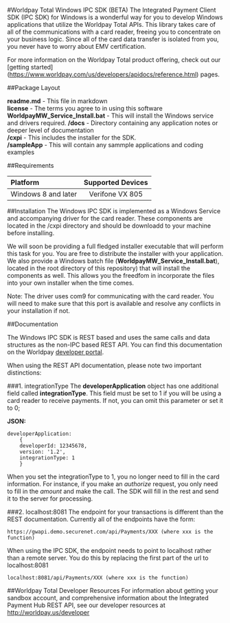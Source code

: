 #Worldpay Total Windows IPC SDK (BETA)
The Integrated Payment Client SDK (IPC SDK) for Windows is a wonderful way for you to develop Windows applications that utilize the Worldpay Total APIs. This library takes care of all of the communications with a card reader, freeing you to concentrate on your business logic. Since all of the card data transfer is isolated from you, you never have to worry about EMV certification.

For more information on the Worldpay Total product offering, check out our [getting started] (https://www.worldpay.com/us/developers/apidocs/reference.html) pages.

##Package Layout

**readme.md** - This file in markdown  
**license** - The terms you agree to in using this software 
**WorldpayMW_Service_Install.bat** - This will install the Windows service and drivers required.
**/docs** - Directory containing any application notes or deeper level of documentation  
**/cxpi** - This includes the installer for the SDK.  
**/sampleApp** - This will contain any sammple applications and coding examples
 
##Requirements

| Platform           | Supported Devices|
|:------------------ |:----------------:|
| Windows 8 and later| Verifone VX 805  |
 
##Installation
The Windows IPC SDK is implemented as a Windows Service and accompanying driver for the card reader. These components are located in the /cxpi directory and should be downloadd to your machine before installing.

We will soon be providing a full fledged installer executable that will perform this task for you. You are free to distribute the installer with your application. We also provide a Windows batch file (**WorldpayMW\_Service\_Install.bat**), located in the root directory of this repository) that will install the components as well. This allows you the freedfom in incorporate the files into your own installer when the time comes.

Note: The driver uses com9 for communicating with the card reader. You will need to make sure that this port is available and resolve any conflicts in your installation if not.

##Documentation

The Windows IPC SDK is REST based and uses the same calls and data structures as the non-IPC based REST API. You can find this documentation on the Worldpay [developer portal](https://www.worldpay.com/us/developers/apidocs/getstartrest.html).

When using the REST API documentation, please note two important distinctions:

###1. integrationType
The **developerApplication** object has one additional field called **integrationType**. This field must be set to 1 if you will be using a card reader to receive payments. If not, you can omit this parameter or set it to 0;

**JSON:**  

    developerApplication:  
        {  
        developerId: 12345678,  
        version: '1.2',  
        integrationType: 1  
        }  
When you set the integrationType to 1, you no longer need to fill in the card information. For instance, if you make an *authorize* request, you only need to fill in the *amount* and make the call. The SDK will fill in the rest and send it to the server for processing.


###2. localhost:8081
The endpoint for your transactions is different than the REST documentation. Currently all of the endpoints have the form:  

    https://gwapi.demo.securenet.com/api/Payments/XXX (where xxx is the function)

When using the IPC SDK, the endpoint needs to point to localhost rather than a remote server. You do this by replacing the first part of the url to localhost:8081

    localhost:8081/api/Payments/XXX (where xxx is the function)
    

##Worldpay Total Developer Resources
For information about getting your sandbox account, and comprehensive information about the Integrated Payment Hub REST API, see our developer resources at http://worldpay.us/developer
